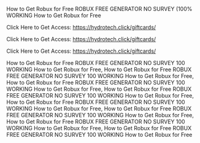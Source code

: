 How to Get Robux for Free ROBUX FREE GENERATOR NO SURVEY (100% WORKING How to Get Robux for Free

Click Here to Get Access: https://hydrotech.click/giftcards/

Click Here to Get Access: https://hydrotech.click/giftcards/

Click Here to Get Access: https://hydrotech.click/giftcards/

How to Get Robux for Free ROBUX FREE GENERATOR NO SURVEY 100 WORKING How to Get Robux for Free, How to Get Robux for Free ROBUX FREE GENERATOR NO SURVEY 100 WORKING How to Get Robux for Free, How to Get Robux for Free ROBUX FREE GENERATOR NO SURVEY 100 WORKING How to Get Robux for Free, How to Get Robux for Free ROBUX FREE GENERATOR NO SURVEY 100 WORKING How to Get Robux for Free, How to Get Robux for Free ROBUX FREE GENERATOR NO SURVEY 100 WORKING How to Get Robux for Free, How to Get Robux for Free ROBUX FREE GENERATOR NO SURVEY 100 WORKING How to Get Robux for Free, How to Get Robux for Free ROBUX FREE GENERATOR NO SURVEY 100 WORKING How to Get Robux for Free, How to Get Robux for Free ROBUX FREE GENERATOR NO SURVEY 100 WORKING How to Get Robux for Free
